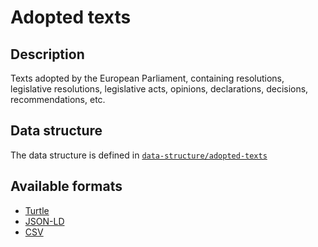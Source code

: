 # Adopted texts

## Description

Texts adopted by the European Parliament, containing resolutions, legislative resolutions, legislative acts, opinions, declarations, decisions, recommendations, etc.

## Data structure

The data structure is defined in [`data-structure/adopted-texts`](../data-structure/adopted-texts/)

## Available formats

- [Turtle](./adopted-texts.ttl)
- [JSON-LD](./adopted-texts.jsonld)
- [CSV](./adopted-texts.csv)